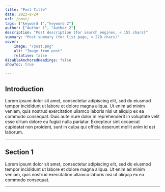 ```yaml
---
title: "Post Title" 
date: 2023-8-24
url: /post/
tags: ["keyword 1","keyword 2"]
author: ["Author 1", "Author 2"]
description: "Post description (for search engines, < 155 chars)" 
summary: "Post summary (for list page, < 270 chars)" 
cover:
    image: "/post.png"
    alt: "Image from post"
    relative: false
disableAnchoredHeadings: false
showToc: true

---
```


## Introduction

Lorem ipsum dolor sit amet, consectetur adipiscing elit, sed do eiusmod tempor incididunt ut labore et dolore magna aliqua. Ut enim ad minim veniam, quis nostrud exercitation ullamco laboris nisi ut aliquip ex ea commodo consequat. Duis aute irure dolor in reprehenderit in voluptate velit esse cillum dolore eu fugiat nulla pariatur. Excepteur sint occaecat cupidatat non proident, sunt in culpa qui officia deserunt mollit anim id est laborum.

---

## Section 1

Lorem ipsum dolor sit amet, consectetur adipiscing elit, sed do eiusmod tempor incididunt ut labore et dolore magna aliqua. Ut enim ad minim veniam, quis nostrud exercitation ullamco laboris nisi ut aliquip ex ea commodo consequat. 

---